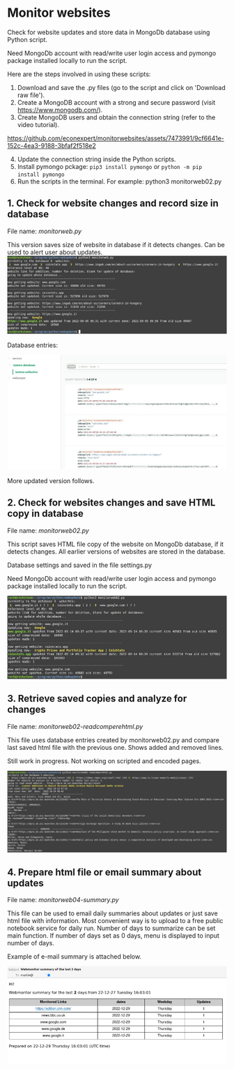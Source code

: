 # Monitor websites

Check for website updates and store data in MongoDb database using Python script.

Need MongoDb account with read/write user login access and pymongo package installed locally to run the script. 

Here are the steps involved in using these scripts:

1. Download and save the .py files (go to the script and click on 'Download raw file').
2. Create a MongoDB account with a strong and secure password (visit https://www.mongodb.com/).
3. Create MongoDB users and obtain the connection string (refer to the video tutorial).

https://github.com/econexpert/monitorwebsites/assets/7473991/9cf6641e-152c-4ea3-9188-3bfaf2f518e2

4. Update the connection string inside the Python scripts.
5. Install pymongo pckage: ```pip3 install pymongo``` or ```python -m pip install pymongo```
6. Run the scripts in the terminal. For example: python3 monitorweb02.py


## 1. Check for website changes and record size in database
File name: *monitorweb.py*


This version saves size of website in database if it detects changes. Can be used to alert user about updates.
![](https://github.com/econexpert/monitorwebsites/blob/main/images/monitorchanges.jpg)

Database entries: 

![](https://github.com/econexpert/monitorwebsites/blob/main/images/testme-database.jpg)

More updated version follows.    

## 2. Check for websites changes and save HTML copy in database

File name: *monitorweb02.py*

This script saves HTML file copy of the website on MongoDb database, if it detects changes. All earlier versions of websites are stored in the database.  

Database settings and saved in the file settings.py

Need MongoDb account with read/write user login access and pymongo package installed locally to run the script. 

![](https://github.com/econexpert/monitorwebsites/blob/main/images/monitorchanges02.jpg)

## 3. Retrieve saved copies and analyze for changes
File name: *monitorweb02-readcomperehtml.py*

This file uses database entries created by monitorweb02.py and compare last saved html file with the previous one. Shows added and removed lines. 

Still work in progress. Not working on scripted and encoded pages. 

![](https://github.com/econexpert/monitorwebsites/blob/main/images/monitor02readweb.jpg)

## 4. Prepare html file or email summary about updates 
File name: *monitorweb04-summary.py*

This file can be used to email daily summaries about updates or just save html file with information. Most convenient way is to upload to a free public notebook service for daily run. Number of days to summarize can be set main function. If number of days set as 0 days, menu is displayed to input number of days.   

Example of e-mail summary is attached below.     

![](https://github.com/econexpert/monitorwebsites/blob/main/images/monitorweb04-summary.jpg)

